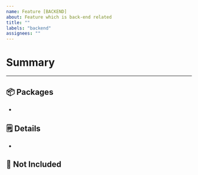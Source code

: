```yaml
---
name: Feature [BACKEND]
about: Feature which is back-end related
title: ""
labels: "backend"
assignees: ""
---
```


# Summary

<!-- Summary of the Feature/Task -->

---

## 📦 Packages

<!-- List the packages to use here (e.g. - design-system) -->

-

## 🗒️ Details

<!-- Mention any details worth mentioning about the task here -->

-

## 🚫 Not Included

<!-- If anything is not included as part of this task, mention it here -->

